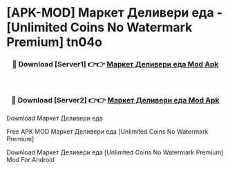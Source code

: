# [APK-MOD] Маркет Деливери  еда - [Unlimited Coins No Watermark Premium] tn04o



<div align="center">
<h3>🔴 Download [Server1] 👉👉 <a href="https://momento.my/?title=Маркет_Деливери__еда">Маркет Деливери  еда Mod Apk</a></h3><br>

<h3>🔴 Download [Server2] 👉👉 <a href="https://momento.my/?title=Маркет_Деливери__еда">Маркет Деливери  еда Mod Apk</a></h3>
</div>



Download Маркет Деливери  еда 

Free APK MOD Маркет Деливери  еда [Unlimited Coins No Watermark Premium]

Download Маркет Деливери  еда [Unlimited Coins No Watermark Premium] Mod For Android
